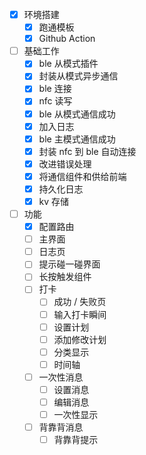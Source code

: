 - [x] 环境搭建
    - [x] 跑通模板
    - [x] Github Action

- [ ] 基础工作
    - [x] ble 从模式插件 
    - [x] 封装从模式异步通信
    - [x] ble 连接
    - [x] nfc 读写
    - [x] ble 从模式通信成功
    - [x] 加入日志
    - [x] ble 主模式通信成功
    - [x] 封装 nfc 到 ble 自动连接
    - [x] 改进错误处理
    - [x] 将通信组件和供给前端
    - [x] 持久化日志
    - [x] kv 存储
  
- [ ] 功能
  - [x] 配置路由
  - [ ] 主界面
  - [ ] 日志页
  - [ ] 提示碰一碰界面
  - [ ] 长按触发组件
  - [ ] 打卡
    - [ ] 成功 / 失败页
    - [ ] 输入打卡瞬间
    - [ ] 设置计划
    - [ ] 添加修改计划
    - [ ] 分类显示
    - [ ] 时间轴
  - [ ] 一次性消息
    - [ ] 设置消息 
    - [ ] 编辑消息
    - [ ] 一次性显示
  - [ ] 背靠背消息
    - [ ] 背靠背提示
